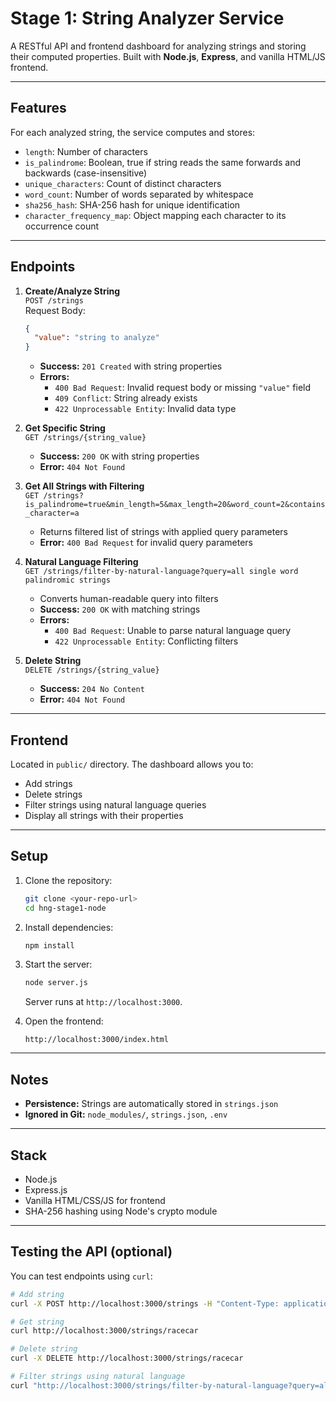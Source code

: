 # Stage 1: String Analyzer Service

A RESTful API and frontend dashboard for analyzing strings and storing their computed properties. Built with **Node.js**, **Express**, and vanilla HTML/JS frontend.

---

## Features

For each analyzed string, the service computes and stores:

- `length`: Number of characters
- `is_palindrome`: Boolean, true if string reads the same forwards and backwards (case-insensitive)
- `unique_characters`: Count of distinct characters
- `word_count`: Number of words separated by whitespace
- `sha256_hash`: SHA-256 hash for unique identification
- `character_frequency_map`: Object mapping each character to its occurrence count

---

## Endpoints

1. **Create/Analyze String**  
   `POST /strings`  
   Request Body:
   ```json
   {
     "value": "string to analyze"
   }
   ```
   - **Success:** `201 Created` with string properties
   - **Errors:**  
     - `400 Bad Request`: Invalid request body or missing `"value"` field  
     - `409 Conflict`: String already exists  
     - `422 Unprocessable Entity`: Invalid data type

2. **Get Specific String**  
   `GET /strings/{string_value}`  
   - **Success:** `200 OK` with string properties  
   - **Error:** `404 Not Found`

3. **Get All Strings with Filtering**  
   `GET /strings?is_palindrome=true&min_length=5&max_length=20&word_count=2&contains_character=a`  
   - Returns filtered list of strings with applied query parameters  
   - **Error:** `400 Bad Request` for invalid query parameters

4. **Natural Language Filtering**  
   `GET /strings/filter-by-natural-language?query=all single word palindromic strings`  
   - Converts human-readable query into filters  
   - **Success:** `200 OK` with matching strings  
   - **Errors:**  
     - `400 Bad Request`: Unable to parse natural language query  
     - `422 Unprocessable Entity`: Conflicting filters

5. **Delete String**  
   `DELETE /strings/{string_value}`  
   - **Success:** `204 No Content`  
   - **Error:** `404 Not Found`

---

## Frontend

Located in `public/` directory. The dashboard allows you to:

- Add strings  
- Delete strings  
- Filter strings using natural language queries  
- Display all strings with their properties

---

## Setup

1. Clone the repository:
   ```bash
   git clone <your-repo-url>
   cd hng-stage1-node
   ```

2. Install dependencies:
   ```bash
   npm install
   ```

3. Start the server:
   ```bash
   node server.js
   ```
   Server runs at `http://localhost:3000`.

4. Open the frontend:
   ```
   http://localhost:3000/index.html
   ```

---

## Notes

- **Persistence:** Strings are automatically stored in `strings.json`  
- **Ignored in Git:** `node_modules/`, `strings.json`, `.env`

---

## Stack

- Node.js
- Express.js
- Vanilla HTML/CSS/JS for frontend
- SHA-256 hashing using Node's crypto module

---

## Testing the API (optional)

You can test endpoints using `curl`:

```bash
# Add string
curl -X POST http://localhost:3000/strings -H "Content-Type: application/json" -d '{"value":"racecar"}'

# Get string
curl http://localhost:3000/strings/racecar

# Delete string
curl -X DELETE http://localhost:3000/strings/racecar

# Filter strings using natural language
curl "http://localhost:3000/strings/filter-by-natural-language?query=all%20single%20word%20palindromic%20strings"
```
